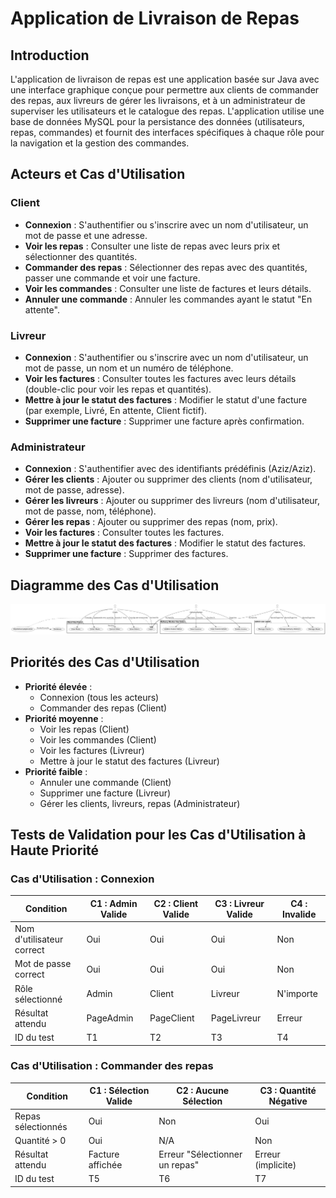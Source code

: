 # Application de Livraison de Repas

## Introduction
L'application de livraison de repas est une application basée sur Java avec une interface graphique conçue pour permettre aux clients de commander des repas, aux livreurs de gérer les livraisons, et à un administrateur de superviser les utilisateurs et le catalogue des repas. L'application utilise une base de données MySQL pour la persistance des données (utilisateurs, repas, commandes) et fournit des interfaces spécifiques à chaque rôle pour la navigation et la gestion des commandes.

## Acteurs et Cas d'Utilisation

### Client
- **Connexion** : S'authentifier ou s'inscrire avec un nom d'utilisateur, un mot de passe et une adresse.
- **Voir les repas** : Consulter une liste de repas avec leurs prix et sélectionner des quantités.
- **Commander des repas** : Sélectionner des repas avec des quantités, passer une commande et voir une facture.
- **Voir les commandes** : Consulter une liste de factures et leurs détails.
- **Annuler une commande** : Annuler les commandes ayant le statut "En attente".

### Livreur
- **Connexion** : S'authentifier ou s'inscrire avec un nom d'utilisateur, un mot de passe, un nom et un numéro de téléphone.
- **Voir les factures** : Consulter toutes les factures avec leurs détails (double-clic pour voir les repas et quantités).
- **Mettre à jour le statut des factures** : Modifier le statut d'une facture (par exemple, Livré, En attente, Client fictif).
- **Supprimer une facture** : Supprimer une facture après confirmation.

### Administrateur
- **Connexion** : S'authentifier avec des identifiants prédéfinis (Aziz/Aziz).
- **Gérer les clients** : Ajouter ou supprimer des clients (nom d'utilisateur, mot de passe, adresse).
- **Gérer les livreurs** : Ajouter ou supprimer des livreurs (nom d'utilisateur, mot de passe, nom, téléphone).
- **Gérer les repas** : Ajouter ou supprimer des repas (nom, prix).
- **Voir les factures** : Consulter toutes les factures.
- **Mettre à jour le statut des factures** : Modifier le statut des factures.
- **Supprimer une facture** : Supprimer des factures.

## Diagramme des Cas d'Utilisation
![Diagramme des Cas d'Utilisation](Diagrammes/Diagramme%20De%20Cas%20D'Utilisation.png)

## Priorités des Cas d'Utilisation
- **Priorité élevée** :
  - Connexion (tous les acteurs)
  - Commander des repas (Client)
- **Priorité moyenne** :
  - Voir les repas (Client)
  - Voir les commandes (Client)
  - Voir les factures (Livreur)
  - Mettre à jour le statut des factures (Livreur)
- **Priorité faible** :
  - Annuler une commande (Client)
  - Supprimer une facture (Livreur)
  - Gérer les clients, livreurs, repas (Administrateur)

## Tests de Validation pour les Cas d'Utilisation à Haute Priorité

### Cas d'Utilisation : Connexion

| Condition               | C1 : Admin Valide | C2 : Client Valide | C3 : Livreur Valide | C4 : Invalide |
|-------------------------|-------------------|--------------------|---------------------|---------------|
| Nom d'utilisateur correct | Oui               | Oui                | Oui                 | Non           |
| Mot de passe correct     | Oui               | Oui                | Oui                 | Non           |
| Rôle sélectionné         | Admin             | Client             | Livreur             | N'importe     |
| Résultat attendu         | PageAdmin         | PageClient         | PageLivreur         | Erreur        |
| ID du test               | T1                | T2                 | T3                  | T4            |

### Cas d'Utilisation : Commander des repas

| Condition               | C1 : Sélection Valide | C2 : Aucune Sélection | C3 : Quantité Négative |
|-------------------------|-----------------------|-----------------------|------------------------|
| Repas sélectionnés      | Oui                   | Non                   | Oui                    |
| Quantité > 0            | Oui                   | N/A                   | Non                    |
| Résultat attendu        | Facture affichée      | Erreur "Sélectionner un repas" | Erreur (implicite) |
| ID du test              | T5                    | T6                    | T7
